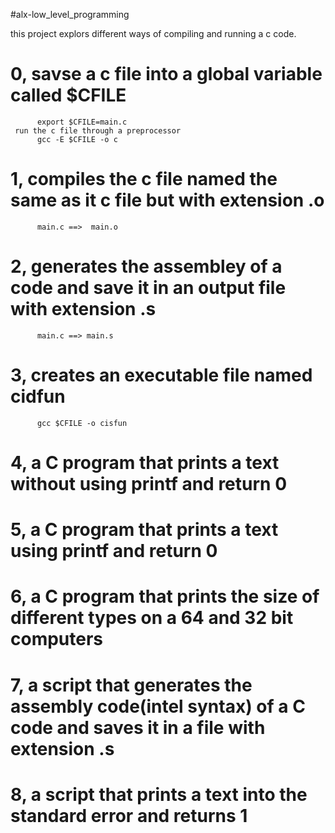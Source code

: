 #alx-low_level_programming

this project explors different ways of compiling and running a c code.

# 0, savse a c file into a global variable called $CFILE
          export $CFILE=main.c
     run the c file through a preprocessor
          gcc -E $CFILE -o c

# 1, compiles the c file named the same as it c file but with extension .o
          main.c ==>  main.o
          
# 2, generates the assembley of a code and save it in an output file with extension .s
          main.c ==> main.s
          
# 3, creates an executable file named cidfun
          gcc $CFILE -o cisfun
          
# 4,  a C program that prints a text without using printf and return 0

# 5,  a C program that prints a text using printf and return 0

# 6,  a C program that prints the size of different types on a 64 and 32 bit computers

# 7, a script that generates the assembly code(intel syntax) of a C code and saves it in a file with extension .s

# 8, a script that prints a text into the standard error and returns 1

